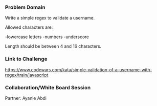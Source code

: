 ### Problem Domain
Write a simple regex to validate a username.

Allowed characters are:

-lowercase letters -numbers -underscore

Length should be between 4 and 16 characters.

### Link to Challenge
https://www.codewars.com/kata/simple-validation-of-a-username-with-regex/train/javascript

### Collaboration/White Board Session
Partner: Ayanle Abdi